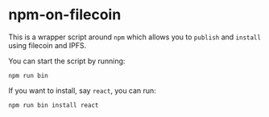 # npm-on-filecoin

This is a wrapper script around `npm` which allows you to `publish` and `install` using filecoin and IPFS.

You can start the script by running:
```
npm run bin
```
If you want to install, say `react`, you can run:
```
npm run bin install react
```



